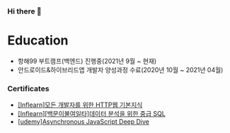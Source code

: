 ### Hi there 👋

# Education
- 항해99 부트캠프(백엔드) 진행중(2021년 9월 ~ 현재)   
- 안드로이드&하이브리드앱 개발자 양성과정 수료(2020년 10월 ~ 2021년 04월)   

### Certificates
- [[Inflearn]모든 개발자를 위한 HTTP웹 기본지식](https://www.inflearn.com/certificate/383917-326277-4582459)
- [[Inflearn][백문이불여일타]데이터 분석을 위한 중급 SQL](https://www.inflearn.com/certificate/383917-324568-4528580)  
- [[udemy]Asynchronous JavaScript Deep Dive](https://www.udemy.com/certificate/UC-b3a6d615-9cd3-44b0-a624-62f79e71b6f4/)


<!--
**gogoheejun/gogoheejun** is a ✨ _special_ ✨ repository because its `README.md` (this file) appears on your GitHub profile.

Here are some ideas to get you started:

- 🔭 I’m currently working on ...
- 🌱 I’m currently learning ...
- 👯 I’m looking to collaborate on ...
- 🤔 I’m looking for help with ...
- 💬 Ask me about ...
- 📫 How to reach me: ...
- 😄 Pronouns: ...
- ⚡ Fun fact: ...
-->
